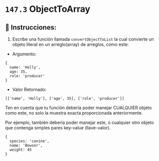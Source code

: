 # `147.3` ObjectToArray

## 📝 Instrucciones:

1. Escribe una función llamada `convertObjectToList` la cual convierte un objeto literal en un arreglo(array) de arreglos, como este: 

+ Argumento:

```Js
{
  name: 'Holly',
  age: 35,
  role: 'producer'
}
```
+ Valor Retornado:

```Js
[['name', 'Holly'], ['age', 35], ['role', 'producer']]
```
Ten en cuenta que tu función debería poder manejar CUALQUIER objeto como este, no solo la muestra exacta proporcionada anteriormente.

Por ejemplo, también debería poder manejar este, o cualquier otro objeto que contenga simples pares key-value (llave-valor).

```Js
{
  species: 'canine',
  name: 'Bowser',
  weight: 45
}
```